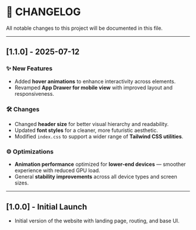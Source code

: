 # 📄 CHANGELOG

All notable changes to this project will be documented in this file.

---

## [1.1.0] - 2025-07-12

### ✨ New Features
- Added **hover animations** to enhance interactivity across elements.
- Revamped **App Drawer for mobile view** with improved layout and responsiveness.

### 🛠️ Changes
- Changed **header size** for better visual hierarchy and readability.
- Updated **font styles** for a cleaner, more futuristic aesthetic.
- Modified `index.css` to support a wider range of **Tailwind CSS utilities**.

### ⚙️ Optimizations
- **Animation performance** optimized for **lower-end devices** — smoother experience with reduced GPU load.
- General **stability improvements** across all device types and screen sizes.

---

## [1.0.0] - Initial Launch

- Initial version of the website with landing page, routing, and base UI.

